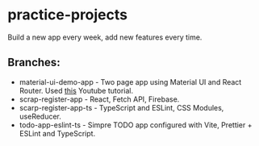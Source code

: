 # practice-projects

Build a new app every week, add new features every time.

## Branches:

- material-ui-demo-app - Two page app using Material UI and React Router. Used [this](https://www.youtube.com/watch?v=o1chMISeTC0) Youtube tutorial.
- scrap-register-app - React, Fetch API, Firebase.
- scarp-register-app-ts - TypeScript and ESLint, CSS Modules, useReducer.
- todo-app-eslint-ts - Simpre TODO app configured with Vite, Prettier + ESLint and TypeScript.
